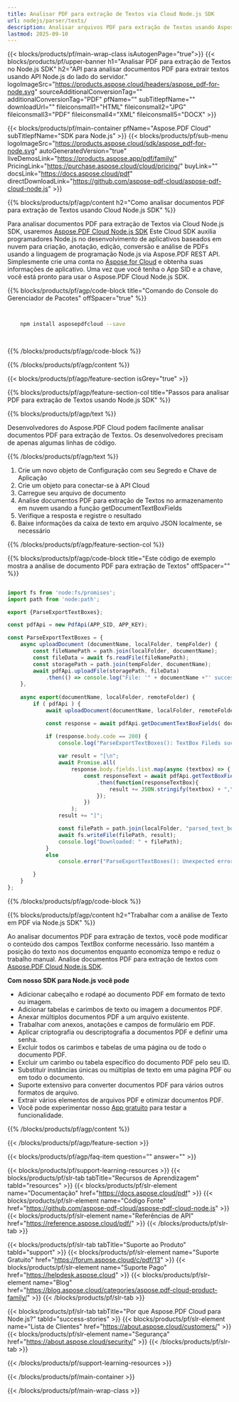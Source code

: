 ```yaml
---
title: Analisar PDF para extração de Textos via Cloud Node.js SDK
url: nodejs/parser/texts/
description: Analisar arquivos PDF para extração de Textos usando Aspose.PDF Cloud SDK para Node.js. Melhore a descoberta e indexação.
lastmod: 2025-09-10
---
```


{{< blocks/products/pf/main-wrap-class isAutogenPage="true">}}
{{< blocks/products/pf/upper-banner h1="Analisar PDF para extração de Textos no Node.js SDK" h2="API para analisar documentos PDF para extrair textos usando API Node.js do lado do servidor." logoImageSrc="https://products.aspose.cloud/headers/aspose_pdf-for-node.svg" sourceAdditionalConversionTag="" additionalConversionTag="PDF" pfName="" subTitlepfName="" downloadUrl="" fileiconsmall1="HTML" fileiconsmall2="JPG" fileiconsmall3="PDF" fileiconsmall4="XML" fileiconsmall5="DOCX" >}}

{{< blocks/products/pf/main-container pfName="Aspose.PDF Cloud" subTitlepfName="SDK para Node.js" >}}
{{< blocks/products/pf/sub-menu logoImageSrc="https://products.aspose.cloud/sdk/aspose_pdf-for-node.svg"
autoGeneratedVersion="true"
liveDemosLink="https://products.aspose.app/pdf/family/" PricingLink="https://purchase.aspose.cloud/cloud/pricing/" buyLink="" docsLink="https://docs.aspose.cloud/pdf"  directDownloadLink="https://github.com/aspose-pdf-cloud/aspose-pdf-cloud-node.js" >}}

{{% blocks/products/pf/agp/content h2="Como analisar documentos PDF para extração de Textos usando Cloud Node.js SDK" %}}

Para analisar documentos PDF para extração de Textos via Cloud Node.js SDK, usaremos
[Aspose.PDF Cloud Node.js SDK](https://products.aspose.cloud/pdf/nodejs/)
Este Cloud SDK auxilia programadores Node.js no desenvolvimento de aplicativos baseados em nuvem para criação, anotação, edição, conversão e análise de PDFs usando a linguagem de programação Node.js via Aspose.PDF REST API. Simplesmente crie uma conta no [Aspose for Cloud](https://dashboard.aspose.cloud/#/apps) e obtenha suas informações de aplicativo. Uma vez que você tenha o App SID e a chave, você está pronto para usar o Aspose.PDF Cloud Node.js SDK.

{{% blocks/products/pf/agp/code-block title="Comando do Console do Gerenciador de Pacotes" offSpacer="true" %}}

```bash

     
    npm install asposepdfcloud --save
     
     

```

{{% /blocks/products/pf/agp/code-block %}}

{{% /blocks/products/pf/agp/content %}}

{{< blocks/products/pf/agp/feature-section isGrey="true" >}}

{{% blocks/products/pf/agp/feature-section-col title="Passos para analisar PDF para extração de Textos usando Node.js SDK" %}}

{{% blocks/products/pf/agp/text %}}

Desenvolvedores do Aspose.PDF Cloud podem facilmente analisar documentos PDF para extração de Textos. Os desenvolvedores precisam de apenas algumas linhas de código.

{{% /blocks/products/pf/agp/text %}}

1. Crie um novo objeto de Configuração com seu Segredo e Chave de Aplicação
1. Crie um objeto para conectar-se à API Cloud
1. Carregue seu arquivo de documento
1. Analise documentos PDF para extração de Textos no armazenamento em nuvem usando a função getDocumentTextBoxFields
1. Verifique a resposta e registre o resultado
1. Baixe informações da caixa de texto em arquivo JSON localmente, se necessário

{{% /blocks/products/pf/agp/feature-section-col %}}

{{% blocks/products/pf/agp/code-block title="Este código de exemplo mostra a análise de documento PDF para extração de Textos" offSpacer="" %}}

```js

import fs from 'node:fs/promises';
import path from 'node:path';

export {ParseExportTextBoxes};

const pdfApi = new PdfApi(APP_SID, APP_KEY);

const ParseExportTextBoxes = {
    async uploadDocument (documentName, localFolder, tempFolder) {
        const fileNamePath = path.join(localFolder, documentName);
        const fileData = await fs.readFile(fileNamePath);
        const storagePath = path.join(tempFolder, documentName);
        await pdfApi.uploadFile(storagePath, fileData)
            .then(() => console.log("File: '" + documentName +"' successfully uploaded."));
    },
    
    async export(documentName, localFolder, remoteFolder) {
        if ( pdfApi ) {
            await uploadDocument(documentName, localFolder, remoteFolder);

            const response = await pdfApi.getDocumentTextBoxFields( documentName, null, remoteFolder );

            if (response.body.code == 200) {
                console.log("ParseExportTextBoxes(): TextBox Fileds successfully extracted!");
                
                var result = "[\n";
                await Promise.all(
                    response.body.fields.list.map(async (textbox) => {
                        const responseText = await pdfApi.getTextBoxField(documentName, textbox.fullName, null, remoteFolder)
                            .then(function(responseTextBox){
                                result += JSON.stringify(textbox) + ",\n\n";
                            });
                        })
                    );
                result += "]";

                const filePath = path.join(localFolder, "parsed_text_boxes_output.json");
                await fs.writeFile(filePath, result);
                console.log("Downloaded: " + filePath);   
            }
            else
                console.error("ParseExportTextBoxes(): Unexpected error!") 

        }
    }
};

```

{{% /blocks/products/pf/agp/code-block %}}

{{% blocks/products/pf/agp/content h2="Trabalhar com a análise de Texto em PDF via Node.js SDK" %}}

Ao analisar documentos PDF para extração de textos, você pode modificar o conteúdo dos campos TextBox conforme necessário. Isso mantém a posição do texto nos documentos enquanto economiza tempo e reduz o trabalho manual.
Analise documentos PDF para extração de textos com [Aspose.PDF Cloud Node.js SDK](https://products.aspose.cloud/pdf/nodejs/).

**Com nosso SDK para Node.js você pode**

+ Adicionar cabeçalho e rodapé ao documento PDF em formato de texto ou imagem.
+ Adicionar tabelas e carimbos de texto ou imagem a documentos PDF.
+ Anexar múltiplos documentos PDF a um arquivo existente.
+ Trabalhar com anexos, anotações e campos de formulário em PDF.
+ Aplicar criptografia ou descriptografia a documentos PDF e definir uma senha.
+ Excluir todos os carimbos e tabelas de uma página ou de todo o documento PDF.
+ Excluir um carimbo ou tabela específico do documento PDF pelo seu ID.
+ Substituir instâncias únicas ou múltiplas de texto em uma página PDF ou em todo o documento.
+ Suporte extensivo para converter documentos PDF para vários outros formatos de arquivo.
+ Extrair vários elementos de arquivos PDF e otimizar documentos PDF.
+ Você pode experimentar nosso [App gratuito](https://products.aspose.app/pdf/) para testar a funcionalidade.

{{% /blocks/products/pf/agp/content %}}

{{< /blocks/products/pf/agp/feature-section >}}

{{< blocks/products/pf/agp/faq-item question="" answer="" >}}

{{< blocks/products/pf/support-learning-resources >}}
{{< blocks/products/pf/slr-tab tabTitle="Recursos de Aprendizagem" tabId="resources" >}}
{{< blocks/products/pf/slr-element name="Documentação" href="https://docs.aspose.cloud/pdf" >}}
{{< blocks/products/pf/slr-element name="Código Fonte" href="https://github.com/aspose-pdf-cloud/aspose-pdf-cloud-node.js" >}}
{{< blocks/products/pf/slr-element name="Referências de API" href="https://reference.aspose.cloud/pdf/" >}}
{{< /blocks/products/pf/slr-tab >}}

{{< blocks/products/pf/slr-tab tabTitle="Suporte ao Produto" tabId="support" >}}
{{< blocks/products/pf/slr-element name="Suporte Gratuito" href="https://forum.aspose.cloud/c/pdf/13" >}}
{{< blocks/products/pf/slr-element name="Suporte Pago" href="https://helpdesk.aspose.cloud" >}}
{{< blocks/products/pf/slr-element name="Blog" href="https://blog.aspose.cloud/categories/aspose.pdf-cloud-product-family/" >}}
{{< /blocks/products/pf/slr-tab >}}

{{< blocks/products/pf/slr-tab tabTitle="Por que Aspose.PDF Cloud para Node.js?" tabId="success-stories" >}}
{{< blocks/products/pf/slr-element name="Lista de Clientes" href="https://about.aspose.cloud/customers/" >}}
{{< blocks/products/pf/slr-element name="Segurança" href="https://about.aspose.cloud/security/" >}}
{{< /blocks/products/pf/slr-tab >}}

{{< /blocks/products/pf/support-learning-resources >}}

{{< /blocks/products/pf/main-container >}}

{{< /blocks/products/pf/main-wrap-class >}}


